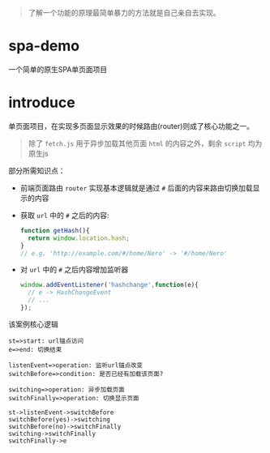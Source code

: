 > 了解一个功能的原理最简单暴力的方法就是自己亲自去实现。

# spa-demo

一个简单的原生SPA单页面项目

# introduce

单页面项目，在实现多页面显示效果的时候路由(router)则成了核心功能之一。

> 除了 `fetch.js` 用于异步加载其他页面 `html` 的内容之外，剩余 `script` 均为原生js

部分所需知识点：

+ 前端页面路由 `router` 实现基本逻辑就是通过 `#` 后面的内容来路由切换加载显示的内容

+ 获取 `url` 中的 `#` 之后的内容:

  ```javascript
  function getHash(){
    return window.location.hash;
  }
  // e.g. 'http://example.com/#/home/Nero' -> '#/home/Nero'
  ```

+ 对 `url` 中的 `#` 之后内容增加监听器

  ```javascript
  window.addEventListener('hashchange',function(e){
    // e -> HashChangeEvent
    // ...
  });
  ```

该案例核心逻辑

```flow
st=>start: url锚点访问
e=>end: 切换结束

listenEvent=>operation: 监听url锚点改变
switchBefore=>condition: 是否已经有加载该页面?

switching=>operation: 异步加载页面
switchFinally=>operation: 切换显示页面

st->listenEvent->switchBefore
switchBefore(yes)->switching
switchBefore(no)->switchFinally
switching->switchFinally
switchFinally->e
```